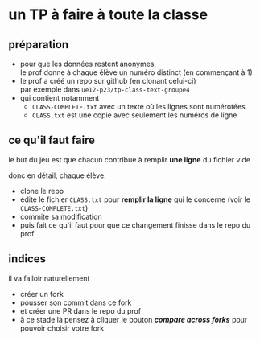 # un TP à faire à toute la classe

## préparation

* pour que les données restent anonymes,  
  le prof donne à chaque élève un numéro distinct (en commençant à 1)
* le prof a créé un repo sur github (en clonant celui-ci)  
  par exemple dans `ue12-p23/tp-class-text-groupe4`
* qui contient notamment
  * `CLASS-COMPLETE.txt` avec un texte où les lignes sont numérotées
  * `CLASS.txt` est une copie avec seulement les numéros de ligne

## ce qu'il faut faire

le but du jeu est que chacun contribue à remplir **une ligne** du fichier vide

donc en détail, chaque élève:

* clone le repo
* édite le fichier `CLASS.txt` pour **remplir la ligne** qui le concerne (voir le `CLASS-COMPLETE.txt`)
* commite sa modification
* puis fait ce qu'il faut pour que ce changement finisse dans le repo du prof

## indices

il va falloir naturellement

* créer un fork
* pousser son commit dans ce fork
* et créer une PR dans le repo du prof
* à ce stade là pensez à cliquer le bouton ***compare across forks***
  pour pouvoir choisir votre fork
